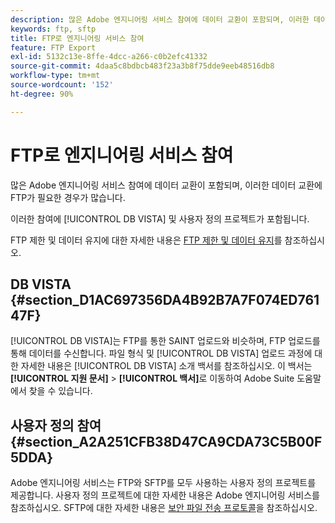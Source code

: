 ```yaml
---
description: 많은 Adobe 엔지니어링 서비스 참여에 데이터 교환이 포함되며, 이러한 데이터 교환에 FTP가 필요한 경우가 많습니다.
keywords: ftp, sftp
title: FTP로 엔지니어링 서비스 참여
feature: FTP Export
exl-id: 5132c13e-8ffe-4dcc-a266-c0b2efc41332
source-git-commit: 4daa5c8bdbcb483f23a3b8f75dde9eeb48516db8
workflow-type: tm+mt
source-wordcount: '152'
ht-degree: 90%

---
```


# FTP로 엔지니어링 서비스 참여

많은 Adobe 엔지니어링 서비스 참여에 데이터 교환이 포함되며, 이러한 데이터 교환에 FTP가 필요한 경우가 많습니다.

이러한 참여에 [!UICONTROL DB VISTA] 및 사용자 정의 프로젝트가 포함됩니다.

FTP 제한 및 데이터 유지에 대한 자세한 내용은 [FTP 제한 및 데이터 유지](/help/export/ftp-and-sftp/ftp-limits.md)를 참조하십시오.

## DB VISTA {#section_D1AC697356DA4B92B7A7F074ED76147F}

[!UICONTROL DB VISTA]는 FTP를 통한 SAINT 업로드와 비슷하며, FTP 업로드를 통해 데이터를 수신합니다. 파일 형식 및 [!UICONTROL DB VISTA] 업로드 과정에 대한 자세한 내용은 [!UICONTROL DB VISTA] 소개 백서를 참조하십시오. 이 백서는 **[!UICONTROL 지원 문서]** > **[!UICONTROL 백서]**&#x200B;로 이동하여 Adobe Suite 도움말에서 찾을 수 있습니다.

## 사용자 정의 참여 {#section_A2A251CFB38D47CA9CDA73C5B00F5DDA}

Adobe 엔지니어링 서비스는 FTP와 SFTP를 모두 사용하는 사용자 정의 프로젝트를 제공합니다. 사용자 정의 프로젝트에 대한 자세한 내용은 Adobe 엔지니어링 서비스를 참조하십시오. SFTP에 대한 자세한 내용은 [보안 파일 전송 프로토콜](/help/export/ftp-and-sftp/c-sftp/ftp-sftp.md)을 참조하십시오.
